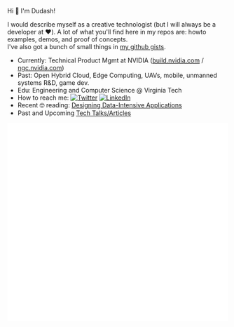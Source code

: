 Hi 👋 I'm Dudash!

I would describe myself as a creative technologist (but I will always be a developer at :heart:). A lot of what you'll find here in my repos are: howto examples, demos, and proof of concepts.<br/>
I've also got a bunch of small things in [my github gists](https://gist.github.com/dudash).

- Currently: Technical Product Mgmt at NVIDIA ([build.nvidia.com](https://build.nvidia.com) / [ngc.nvidia.com](https://ngc.nvidia.com))
- Past: Open Hybrid Cloud, Edge Computing, UAVs, mobile, unmanned systems R&D, game dev.
- Edu: Engineering and Computer Science @ Virginia Tech 
- How to reach me: [![Twitter](https://img.shields.io/badge/--blue?label=Twitter&style=social&logo=twitter)](https://twitter.com/dudashtweets)  [![LinkedIn](https://img.shields.io/badge/Jason%20Dudash--blue?style=social&logo=linkedin)](https://www.linkedin.com/in/jasondudash/)
- Recent 🤓 reading: [Designing Data-Intensive Applications](https://trello.com/c/6QkWjOyE/9-designing-data-intensive-applications)
- Past and Upcoming [Tech Talks/Articles](https://github.com/dudash/dudash/blob/main/IndustryPresentations.md)

![dudashmetrics](https://raw.githubusercontent.com/dudash/dudash/main/github-metrics.svg)

<!--
Here are some ideas to get you started:
- 🔭 I’m currently working on ...
- 🌱 I’m currently learning ...
- 👯 I’m looking to collaborate on ...
- 🤔 I’m looking for help with ...
- 💬 Ask me about ...
- 📫 How to reach me: [![Twitter](https://img.shields.io/twitter/follow/dudashtweets.svg?style=social&label=@dudashtweets)](https://twitter.com/dudashtweets) 
[![LinkedIn](https://img.shields.io/badge/Jason%20Dudash--blue?style=social&logo=linkedin)](https://www.linkedin.com/in/jasondudash/)
- 😄 Pronouns: ...
- ⚡ Fun fact: ...
- Ask me about: Emerging Technology and Software Development
<img src="https://raw.githubusercontent.com/kubernetes/kubernetes/master/logo/logo.svg" width="20" height="20">Kubernests
-->
